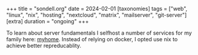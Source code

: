 +++
title = "sondell.org"
date = 2024-02-01
[taxonomies]
tags = ["web", "linux", "nix", "hosting", "nextcloud", "matrix", "mailserver", "git-server"]
[extra]
duration = "ongoing"
+++

To learn about server fundamentals I selfhost a number of services for my family here: [myhome](https://sondell.org).
Instead of relying on docker, I opted use nix to achieve better repreducablity.
